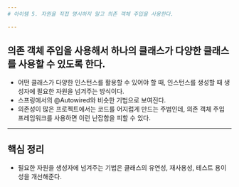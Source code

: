 ```yaml
---
# 아이템 5. 자원을 직접 명시하지 말고 의존 객체 주입을 사용한다.

---
```

## 의존 객체 주입을 사용해서 하나의 클래스가 다양한 클래스를 사용할 수 있도록 한다.
- 어떤 클래스가 다양한 인스턴스를 활용할 수 있어야 할 때, 인스턴스를 생성할 때 생성자에 필요한 자원을 넘겨주는 방식이다.
- 스프링에서의 @Autowired와 비슷한 기법으로 보여진다.
- 의존성이 많은 프로젝트에서는 코드를 어지럽게 만드는 주범인데, 의존 객체 주입 프레임워크를 사용하면 이런 난잡함을 피할 수 있다.

---
## 핵심 정리
- 필요한 자원을 생성자에 넘겨주는 기법은 클래스의 유연성, 재사용성, 테스트 용이성을 개선해준다.


